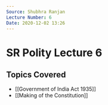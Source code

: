 ```yaml
---
Source: Shubhra Ranjan
Lecture Number: 6
Date: 2020-12-02 13:26
---
```


# SR Polity Lecture 6

## Topics Covered
- [[Government of India Act 1935]]
- [[Making of the Constitution]]




   

